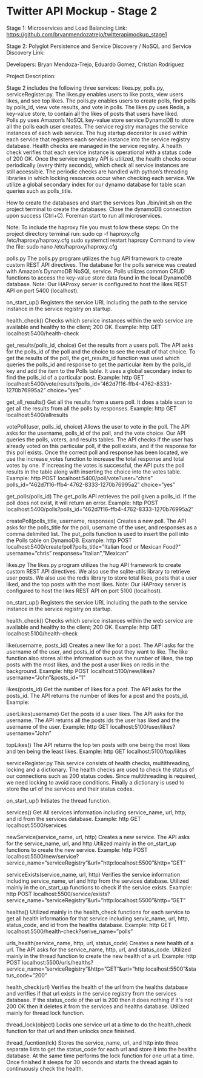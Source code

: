 # Twitter API Mockup - Stage 2

Stage 1: Microservices and Load Balancing
Link: https://github.com/bryanmendozatrejo/twitterapimockup_stage1

Stage 2: Polyglot Persistence and Service Discovery / NoSQL and Service Discovery
Link:

Developers: Bryan Mendoza-Trejo, Eduardo Gomez, Cristian Rodriguez

Project Description:

Stage 2 includes the following three services: likes.py, polls.py, serviceRegister.py. The likes.py enables users to like posts, view users likes, and see top likes. The polls.py enables users to create polls, find polls by polls_id, view vote results, and vote in polls. The likes.py uses Redis, a key-value store, to contain all the likes of posts that users have liked. Polls.py uses Amazon’s NoSQL key-value store service DynamoDB to store all the polls each user creates. The service registry manages the service instances of each web service. The hug startup decorator is used within each service that registers each service instance into the service registry database. Health checks are managed in the service registry. A health check verifies that each service instance is operational with a status code of 200 OK. Once the service registry API is utilized, the health checks occur periodically (every thirty seconds), which check all service instances are still accessible. The periodic checks are handled with python’s threading libraries in which locking resources occur when checking each service. We utilize a global secondary index for our dynamo database for table scan queries such as polls_title.

How to create the databases and start the services
Run ./bin/init.sh on the project terminal to create the databases.
Close the dynamoDB connection upon success (Ctrl+C).
Foreman start to run all microservices.

Note: To include the haproxy file you must follow these steps:
On the project directory terminal run:
sudo cp -f haproxy.cfg /etc/haproxy/haproxy.cfg
sudo systemctl restart haproxy
	Command to view the file: sudo nano /etc/haproxy/haproxy.cfg

polls.py
The polls.py program utilizes the hug API framework to create custom REST API directives. The database for the polls service was created with Amazon’s DynamoDB NoSQL service. Polls utilizes common CRUD functions to access the key-value store data found in the local DynamoDB database. Note: Our HAProxy server is configured to host the likes REST API on port 5400 (localhost).

on_start_up()
Registers the service URL including the path to the service instance in the service registry on startup.

health_check()
Checks which service instances within the web service are available and healthy to the client; 200 OK.
	Example:
http GET localhost:5400/health-check

get_results(polls_id, choice)
Get the results from a users poll. The API asks for the polls_id of the poll and the choice to see the result of that choice. To get the results of the poll, the get_results_id function was used which queries the polls_id and response to get the particular item by the polls_id key and add the item to the Polls table. It uses a global secondary index to find the polls_id of a particular post.
Example:
http GET localhost:5400/vote/results?polls_id=”462d7f16-ffb4-4762-8333-1270b76995a2” choice=”yes”

get_all_results()
Get all the results from a users poll. It does a table scan to get all the results from all the polls by responses.
Example:
http GET localhost:5400/allresults

votePoll(user, polls_id, choice)
Allows the user to vote in the poll. The API asks for the username, polls_id of the poll, and the vote choice. Our API queries the polls, voters, and results tables. The API checks if the user has already voted on this particular poll, if the poll exists, and if the response for this poll exists. Once the correct poll and response has been located, we use the increase_votes function to increase the total response and total votes by one. If increasing the votes is successful, the API puts the poll results in the table along with inserting the choice into the votes table.
Example:
http POST localhost:5400/poll/vote?user=”chris” polls_id=”462d7f16-ffb4-4762-8333-1270b76995a2” choice=”yes”

get_polls(polls_id)
The get_polls API retrieves the poll given a polls_id. If the poll does not exist, it will return an error.
Example:
http POST localhost:5400/polls?polls_id=”462d7f16-ffb4-4762-8333-1270b76995a2”

createPoll(polls_title, username, responses)
Creates a new poll. The API asks for the polls_title for the poll, username of the user, and responses as a comma delimited list. The put_polls function is used to insert the poll into the Polls table on DynamoDB.
Example:
http POST localhost:5400/create/poll?polls_title=”Italian food or Mexican Food?” username=”chris” responses=”Italian”,”Mexican”

likes.py
The likes.py program utilizes the hug API framework to create custom REST API directives. We also use the sqlite-utils library to retrieve user posts. We also use the redis library to store total likes, posts that a user liked, and the top posts with the most likes. Note: Our HAProxy server is configured to host the likes REST API on port 5100 (localhost).

on_start_up()
Registers the service URL including the path to the service instance in the service registry on startup.

health_check()
Checks which service instances within the web service are available and healthy to the client; 200 OK.
	Example:
http GET localhost:5100/health-check


like(username, posts_id)
Creates a new like for a post. The API asks for the username of the user, and posts_id of the post they want to like. The like function also stores all the information such as the number of likes, the top posts with the most likes, and the post a user likes on redis in the background.
Example:
http POST localhost:5100/new/likes?username=”John”&posts_id=”1”

likes(posts_id)
Get the number of likes for a post. The API asks for the posts_id. The API returns the number of likes for a post and the posts_id.
Example:


userLikes(username)
Get the posts id a user likes. The API asks for the username. The API returns all the posts ids the user has liked and the username of the user.
Example:
http GET localhost:5100/user/likes?username=”John”

topLikes()
The API returns the top ten posts with one being the most likes and ten being the least likes.
	Example:
http GET localhost:5100/top/likes

serviceRegister.py
This service consists of health checks, multithreading, locking and a dictionary. The health checks are used to check the status of our connections such as 200 status codes. Since multithreading is required, we need locking to avoid race conditions. Finally a dictionary is used to store the url of the services and their status codes. 

on_start_up()
Initiates the thread function.



services()
Get All services information including service_name, url, http, and id from the services database.
Example:
http GET localhost:5500/services

newService(service_name, url, http)
Creates a new service. The API asks for the service_name, url, and http.Utilized mainly in the on_start_up functions to create the new service.
Example:
http POST localhost:5500/new/service?service_name=”serviceRegistry”&url=”http:localhost:5500”&http=”GET”

serviceExists(service_name, url, http)
Verifies the service information including service_name, url and http from the services database. Utilized mainly in the on_start_up functions to check if the service exists.
Example:
http POST localhost:5500/service/exists?service_name=”serviceRegistry”&url=”http:localhost:5500”&http=”GET”

healths()
Utilized mainly in the health_check functions for each service to get all health information for that service including servic_name, url, http, status_code, and id from the healths database.
	Example:
http GET localhost:5500/health-check?serive_name=”polls”

urls_health(service_name, http, url, status_code)
Creates a new health of a url. The API asks for the service_name, http, url, and status_code. Utilized mainly in the thread function to create the new health of a url.
Example:
http POST localhost:5500/urls/healths?service_name=”serviceRegistry”&http=”GET”&url=”http:localhost:5500”&status_code=”200”

health_check(url)
Verifies the health of the url from the healths database and verifies if that url exists in the service registry from the services database. If the status_code of the url is 200 then it does nothing if it's not 200 OK then it deletes it from the services and healths database. Utilized mainly for thread lock function.

thread_lock(object)
Locks one service url at a time to do the health_check function for that url and then unlocks once finished.

thread_fucntion(lck)
	Stores the service_name, url, and http into three separate
lists to get the status_code for each url and store it into the healths database. At the same time performs the lock function for one url at a time. Once finished it sleeps for 30 seconds and starts the thread again to continuously check the health.


